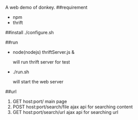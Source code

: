 A web demo of donkey.
##requirement
+ npm
+ thrift

##install
./configure.sh

##run
+ node(nodejs) thriftServer.js &

	will run thrift server for test

+ ./run.sh

	will start the web server

##url
1. GET host:port/ 		main page
2. POST host:port/search/file	ajax api for searching content
3. GET host:port/search/url	ajax api for searching url
